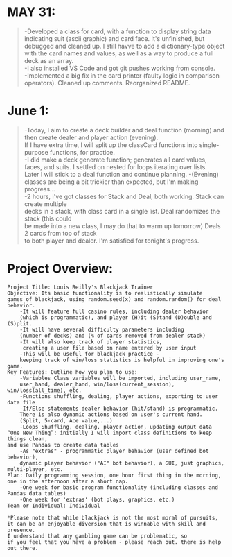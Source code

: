 # MAY 31:
> -Developed a class for card, with a function to display string data indicating suit (ascii graphic) and card face. It's unfinished, but debugged and cleaned up. I still havve to add a dictionary-type object with the card names and values, as well as a way to produce a full deck as an array.\
> -I also installed VS Code and got git pushes working from console.\
> -Implemented a big fix in the card printer (faulty logic in comparison operators). Cleaned up comments. Reorganized README.
 
 # June 1:
 > -Today, I aim to create a deck builder and deal function (morning) and then create dealer and player action (evening).\
  If I have extra time, I will split up the classCard functions into single-purpose functions, for practice.\
> -I did make a deck generate function; generates all card values, faces, and suits. I settled on nested for loops iterating over lists.\
Later I will stick to a deal function and continue planning.
> -(Evening) classes are being a bit trickier than expected, but I'm making progress...\
> -2 hours, I've got classes for Stack and Deal, both working. Stack can create multiple\
decks in a stack, with class card in a single list. Deal randomizes the stack (this could\
be made into a new class, I may do that to warm up tomorrow) Deals 2 cards from top of stack\
to both player and dealer. I'm satisfied for tonight's progress.




# Project Overview:

    Project Title: Louis Reilly's Blackjack Trainer
    Objective: Its basic functionality is to realistically simulate 
    games of blackjack, using random.seed(x) and random.random() for deal behavior.
        -It will feature full casino rules, including dealer behavior 
        (which is programmatic), and player (H)it (S)tand (D)ouble and (S)plit.
        -It will have several difficulty parameters including 
        (number of decks) and (% of cards removed from dealer stack)
        -It will also keep track of player statistics,
         creating a user file based on name entered by user input
        -This will be useful for blackjack practice - 
        keeping track of win/loss statistics is helpful in improving one's game.
    Key Features: Outline how you plan to use:
        -Variables Class variables will be imported, including user_name, 
        user_hand, dealer_hand, win/loss(current_session), win/loss(all_time), etc.
        -Functions shuffling, dealing, player actions, exporting to user data file
        -If/Else statements dealer behavior (hit/stand) is programmatic. 
        There is also dynamic actions based on user's current hand. 
        (Split, 5-card, Ace value,...)
        -Loops Shuffling, dealing, player action, updating output data
    “One New Thing”: initially I will import class definitions to keep things clean, 
    and use Pandas to create data tables
        -As "extras" - programmatic player behavior (user defined bot behavior), 
        dynamic player behavior ("AI" bot behavior), a GUI, just graphics, multi-player, etc.
    Plan: Daily programming session, one hour first thing in the morning, 
    one in the afternoon after a short nap. 
        -One week for basic program functionality (including classes and Pandas data tables)
        -One week for 'extras' (bot plays, graphics, etc.)
    Team or Individual: Individual

    *Please note that while blackjack is not the most moral of pursuits, 
    it can be an enjoyable diversion that is winnable with skill and presence. 
    I understand that any gambling game can be problematic, so
    if you feel that you have a problem - please reach out. there is help out there.